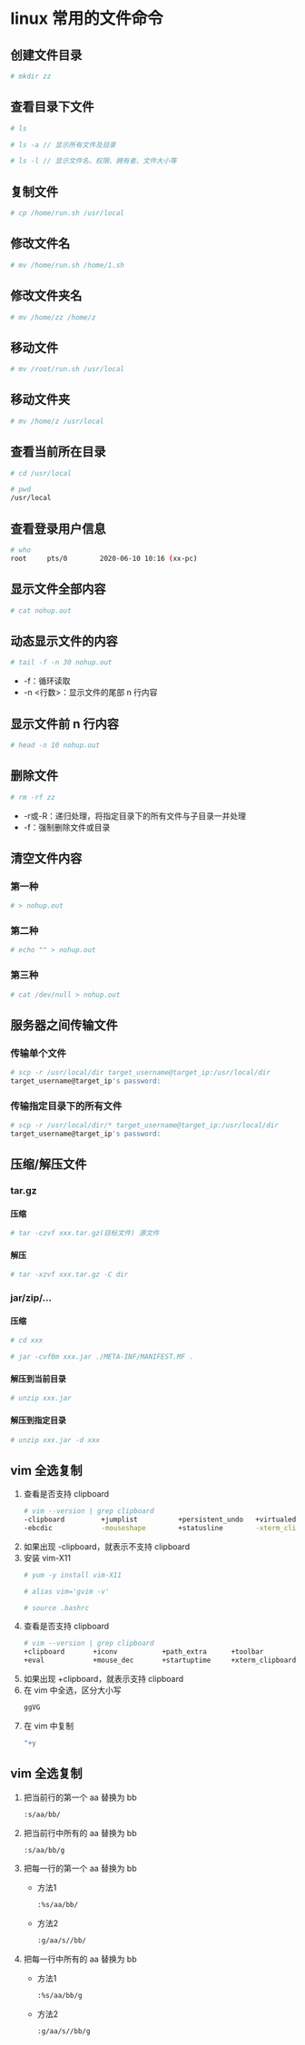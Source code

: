 # linux 常用的文件命令

## 创建文件目录
```bash
# mkdir zz
```

## 查看目录下文件
```bash
# ls

# ls -a // 显示所有文件及目录

# ls -l // 显示文件名、权限、拥有者、文件大小等
```

## 复制文件
```bash
# cp /home/run.sh /usr/local
```

## 修改文件名
```bash
# mv /home/run.sh /home/1.sh
```

## 修改文件夹名
```bash
# mv /home/zz /home/z
```

## 移动文件
```bash
# mv /root/run.sh /usr/local
```

## 移动文件夹
```bash
# mv /home/z /usr/local
```

## 查看当前所在目录
```bash
# cd /usr/local

# pwd
/usr/local
```

## 查看登录用户信息
```bash
# who
root     pts/0        2020-06-10 10:16 (xx-pc)
```

## 显示文件全部内容
```bash
# cat nohup.out
```

## 动态显示文件的内容
```bash
# tail -f -n 30 nohup.out
```

- -f：循环读取
- -n <行数>：显示文件的尾部 n 行内容

## 显示文件前 n 行内容
```bash
# head -n 10 nohup.out
```

## 删除文件
```bash
# rm -rf zz
```

- -r或-R：递归处理，将指定目录下的所有文件与子目录一并处理
- -f：强制删除文件或目录

## 清空文件内容
### 第一种
```bash
# > nohup.out
```

### 第二种
```bash
# echo "" > nohup.out
```

### 第三种
```bash
# cat /dev/null > nohup.out
```

## 服务器之间传输文件
### 传输单个文件
```bash
# scp -r /usr/local/dir target_username@target_ip:/usr/local/dir
target_username@target_ip's password:
```

### 传输指定目录下的所有文件
```bash
# scp -r /usr/local/dir/* target_username@target_ip:/usr/local/dir
target_username@target_ip's password:
```

## 压缩/解压文件
### tar.gz
#### 压缩
```bash
# tar -czvf xxx.tar.gz(目标文件) 源文件
```

#### 解压
```bash
# tar -xzvf xxx.tar.gz -C dir
```

### jar/zip/...
#### 压缩
```bash
# cd xxx

# jar -cvf0m xxx.jar ./META-INF/MANIFEST.MF .
```

#### 解压到当前目录
```bash
# unzip xxx.jar
```

#### 解压到指定目录
```bash
# unzip xxx.jar -d xxx
```

## vim 全选复制
1. 查看是否支持 clipboard
   ```bash
   # vim --version | grep clipboard
   -clipboard         +jumplist          +persistent_undo   +virtualedit
   -ebcdic            -mouseshape        +statusline        -xterm_clipboard
   ```
2. 如果出现 -clipboard，就表示不支持 clipboard
3. 安装 vim-X11
   ```bash
   # yum -y install vim-X11
   
   # alias vim='gvim -v'
   
   # source .bashrc
   ```
4. 查看是否支持 clipboard
   ```bash
   # vim --version | grep clipboard
   +clipboard       +iconv           +path_extra      +toolbar
   +eval            +mouse_dec       +startuptime     +xterm_clipboard
   ```
5. 如果出现 +clipboard，就表示支持 clipboard
6. 在 vim 中全选，区分大小写
   ```bash
   ggVG
   ```
7. 在 vim 中复制
   ```bash
   "+y
   ```

## vim 全选复制
1. 把当前行的第一个 aa 替换为 bb
   ```bash
   :s/aa/bb/
   ```

2. 把当前行中所有的 aa 替换为 bb
   ```bash
   :s/aa/bb/g
   ```

3. 把每一行的第一个 aa 替换为 bb
   - 方法1
      ```bash
      :%s/aa/bb/
      ```
   - 方法2
      ```bash
      :g/aa/s//bb/
      ```

4. 把每一行中所有的 aa 替换为 bb
   - 方法1
      ```bash
      :%s/aa/bb/g
      ```
   - 方法2
      ```bash
      :g/aa/s//bb/g
      ```
